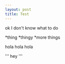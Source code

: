 ```yaml
---
layout: post
title: Test
---
```


ok I don't know what to do

*thing
*thingy
*more things

hola hola hola 
 
'''
hey 
'''
